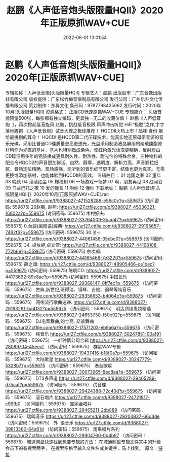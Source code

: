 ﻿---
title: 赵鹏《人声低音炮头版限量HQII》2020年正版原抓WAV+CUE
date: 2022-06-01 13:01:54
categories: WAV车载音乐、镜像
tags: 华语中文
---
# 赵鹏《人声低音炮[头版限量HQII]》2020年[正版原抓WAV+CUE]

专辑名称：人声低音炮[头版限量HQII]
专辑艺人：赵鹏
出版股市：广东音像出版社有限公司
版权提供：广东松竹梅音像制品有限公司
发行公司：广州乐升文化传播有限公司
策划制作：东昇文化
条形码：9787798425062
发行时间：2020年10月[头版限量HQII]
资源格式： 正版CD低速原抓WAV+CUE
专辑简介：
头版首批限量500张，每张都有独立编码，更具独一无二的收藏价值！
赵鹏《人声低音炮  》，再次掀起低音旋风
赵鹏，挑战低音极限,声声冲击听觉 HiFi“极酷”之作,字字落地鏗锵 《人声低音炮》试音大碟之极佳推荐！
HQCDII火热上市！品味·身份 献给最挑剔的耳朵！
HQCDII是HQCD第二代压碟技术，能真实地还原母带音源的音乐光碟。采用比普通CD碟质量更高更透光，光盘采用制造液晶屏用的聚碳酸酯原材料作为光碟的基片，基片也特别做成紫色，使红色激光读取更精确，反射膜由CD碟沿用多年的铝质换成更具耐久性、耐热性、耐光性的特殊合金，三种物料的配合令HQCD2的声音更加鲜活、自然、醇厚，透明度、解析力高，声音颗粒细腻，音场定位精确，现场感强，能听到的音乐细节更丰富，结像也更为真实。无需更换或添加器材，也能体验到HQCDII的音效。
专辑曲目：
01 北国之春
02 童年
03 晚秋
04 滚滚红尘
05 橄榄树
06 一场游戏一场梦
07 啊，朋友再见
08 红河谷
09 乌兰巴托之夜
10 爱的箴言
11 吻你
12 懂你
下载地址：
赵鹏《人声低音炮[头版限量HQII]》2020年10月[正版原抓WAV+CUE].rar:
https://url27.ctfile.com/f/9388027-471528286-e56c0c?p=559675
(访问密码: 559675)
20赵鹏, 赵照: https://url27.ctfile.com/d/9388027-45036321-16802a?p=559675
(访问密码: 559675)
木村好夫: https://url27.ctfile.com/d/9388027-33764009-3bad47?p=559675
(访问密码: 559675)
0.台語(闽南语)經典: https://url27.ctfile.com/d/9388027-29195657-7462f6?p=559675
(访问密码: 559675)
30.关-: https://url27.ctfile.com/d/9388027-44061458-35cbe0?p=559675
(访问密码: 559675)
34. 卓依婷,卓文萱: https://url27.ctfile.com/d/9388027-44168108-772b6e?p=559675
(访问密码: 559675)
宗次郎: https://url27.ctfile.com/d/9388027-44165466-7e3220?p=559675
(访问密码: 559675)
薛之谦: https://url27.ctfile.com/d/9388027-48905466-ce1bec?p=559675
(访问密码: 559675)
陈明CD: https://url27.ctfile.com/d/9388027-44173892-89c8ae?p=559675
(访问密码: 559675)
中国民乐
https://url27.ctfile.com/d/9388027-29366147-0ff7ec?p=559675
（访问密码：559675）
古典,新世纪,班得瑞、钢琴、吉他、钢琴等纯音乐
https://url27.ctfile.com/d/9388027-29358653-b4064c?p=559675
（访问密码：559675）
网络流行歌曲速递.
https://url27.ctfile.com/d/9388027-29193281-ba4132?p=559675
（访问密码：559675）
明达顶级发烧精选
https://url27.ctfile.com/d/9388027-24653730-f50e92?p=559675
（访问密码：559675）
DJ电音舞曲,的士高, 交谊舞曲
https://url27.ctfile.com/d/9388027-17571203-eb9a6a?p=559675
（访问密码：559675）
纯音乐
https://url27.ctfile.com/d/9388027-30247851-00a191
（访问密码：559675）
一听钟情公司合辑
https://url27.ctfile.com/d/9388027-28089704-45eecf
（访问密码：559675）
群星WAV专辑
https://url27.ctfile.com/d/9388027-19437416-b18f0a?p=559675
（访问密码：559675）
大陆歌星
https://url27.ctfile.com/d/9388027-30247779-5328b7?p=559675
（访问密码：559675）
港台歌星
https://url27.ctfile.com/d/9388027-30073965-8ec8aa?p=559675
（访问密码：559675）
DTS多声道
https://url27.ctfile.com/d/9388027-29465289-d75aaf?p=559675
（访问密码：559675）
试音碟
https://url27.ctfile.com/d/9388027-29424388-72c40d?p=559675
（访问密码：559675）
滚石唱片
https://url27.ctfile.com/d/9388027-24721817-c99fb0
（访问密码：559675）
宝丽金唱片
https://url27.ctfile.com/d/9388027-29465211-2db889
（访问密码：559675）
瑞鸣音乐
https://url27.ctfile.com/d/9388027-29204837-66d4de
（访问密码：559675）
外  语音乐
https://url27.ctfile.com/d/9388027-39813360-64a61d
（访问密码：559675）
雨果唱片系列
https://url27.ctfile.com/d/9388027-29904760-0b4b97
（访问密码：559675）
城通网盘快速找到想要专辑的方法：
在城通网盘专辑文件夹中的升级会员下的有搜索两字，
在搜索空格里输入文件名或关键字，马上找到。
原文：[链接](https://blog.sina.com.cn/s/blog_1647c7e7601030xku.html)